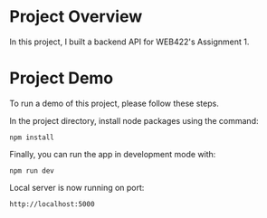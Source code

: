 # Project Overview

In this project, I built a backend API for WEB422's Assignment 1.

# Project Demo

To run a demo of this project, please follow these steps.

In the project directory, install node packages using the command:

```
npm install
```

Finally, you can run the app in development mode with:

```
npm run dev
```

Local server is now running on port:

```
http://localhost:5000
```


